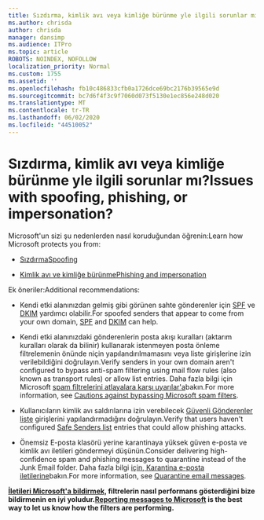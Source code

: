 ```yaml
---
title: Sızdırma, kimlik avı veya kimliğe bürünme yle ilgili sorunlar mı?
ms.author: chrisda
author: chrisda
manager: dansimp
ms.audience: ITPro
ms.topic: article
ROBOTS: NOINDEX, NOFOLLOW
localization_priority: Normal
ms.custom: 1755
ms.assetid: ''
ms.openlocfilehash: fb10c486833cfb0a1726dce69bc2176b39565e9d
ms.sourcegitcommit: bc7d6f4f3c9f7060d073f5130e1ec856e248d020
ms.translationtype: MT
ms.contentlocale: tr-TR
ms.lasthandoff: 06/02/2020
ms.locfileid: "44510052"
---
```

# <a name="issues-with-spoofing-phishing-or-impersonation"></a><span data-ttu-id="90a86-102">Sızdırma, kimlik avı veya kimliğe bürünme yle ilgili sorunlar mı?</span><span class="sxs-lookup"><span data-stu-id="90a86-102">Issues with spoofing, phishing, or impersonation?</span></span>

<span data-ttu-id="90a86-103">Microsoft'un sizi şu nedenlerden nasıl koruduğundan öğrenin:</span><span class="sxs-lookup"><span data-stu-id="90a86-103">Learn how Microsoft protects you from:</span></span>

- [<span data-ttu-id="90a86-104">Sızdırma</span><span class="sxs-lookup"><span data-stu-id="90a86-104">Spoofing</span></span>](https://docs.microsoft.com/microsoft-365/security/office-365-security/anti-spoofing-protection)

- [<span data-ttu-id="90a86-105">Kimlik avı ve kimliğe bürünme</span><span class="sxs-lookup"><span data-stu-id="90a86-105">Phishing and impersonation</span></span>](https://docs.microsoft.com/microsoft-365/security/office-365-security/atp-anti-phishing)

<span data-ttu-id="90a86-106">Ek öneriler:</span><span class="sxs-lookup"><span data-stu-id="90a86-106">Additional recommendations:</span></span>

- <span data-ttu-id="90a86-107">Kendi etki alanınızdan gelmiş gibi görünen sahte gönderenler için [SPF](https://docs.microsoft.com/microsoft-365/security/office-365-security/set-up-spf-in-office-365-to-help-prevent-spoofing) ve [DKIM](https://docs.microsoft.com/microsoft-365/security/office-365-security/use-dkim-to-validate-outbound-email) yardımcı olabilir.</span><span class="sxs-lookup"><span data-stu-id="90a86-107">For spoofed senders that appear to come from your own domain, [SPF](https://docs.microsoft.com/microsoft-365/security/office-365-security/set-up-spf-in-office-365-to-help-prevent-spoofing) and [DKIM](https://docs.microsoft.com/microsoft-365/security/office-365-security/use-dkim-to-validate-outbound-email) can help.</span></span>

- <span data-ttu-id="90a86-108">Kendi etki alanınızdaki gönderenlerin posta akışı kuralları (aktarım kuralları olarak da bilinir) kullanarak istenmeyen posta önleme filtrelemenin önünde niçin yapılandırılmamasını veya liste girişlerine izin verilebildiğini doğrulayın.</span><span class="sxs-lookup"><span data-stu-id="90a86-108">Verify senders in your own domain aren't configured to bypass anti-spam filtering using mail flow rules (also known as transport rules) or allow list entries.</span></span> <span data-ttu-id="90a86-109">Daha fazla bilgi için Microsoft [spam filtrelerini atlayalara karşı uyarılar'a](https://docs.microsoft.com/exchange/troubleshoot/antispam/cautions-against-bypassing-spam-filters)bakın.</span><span class="sxs-lookup"><span data-stu-id="90a86-109">For more information, see [Cautions against bypassing Microsoft spam filters](https://docs.microsoft.com/exchange/troubleshoot/antispam/cautions-against-bypassing-spam-filters).</span></span>

- <span data-ttu-id="90a86-110">Kullanıcıların kimlik avı saldırılarına izin verebilecek [Güvenli Gönderenler liste](https://support.office.com/article/BE1BAEA0-BEAB-4A30-B968-9004332336CE) girişlerini yapılandırmadığını doğrulayın.</span><span class="sxs-lookup"><span data-stu-id="90a86-110">Verify that users haven't configured [Safe Senders list](https://support.office.com/article/BE1BAEA0-BEAB-4A30-B968-9004332336CE) entries that could allow phishing attacks.</span></span>

- <span data-ttu-id="90a86-111">Önemsiz E-posta klasörü yerine karantinaya yüksek güven e-posta ve kimlik avı iletileri göndermeyi düşünün.</span><span class="sxs-lookup"><span data-stu-id="90a86-111">Consider delivering high-confidence spam and phishing messages to quarantine instead of the Junk Email folder.</span></span> <span data-ttu-id="90a86-112">Daha fazla bilgi [için, Karantina e-posta iletilerine](https://docs.microsoft.com/microsoft-365/security/office-365-security/quarantine-email-messages)bakın.</span><span class="sxs-lookup"><span data-stu-id="90a86-112">For more information, see [Quarantine email messages](https://docs.microsoft.com/microsoft-365/security/office-365-security/quarantine-email-messages).</span></span>

<span data-ttu-id="90a86-113">**[İletileri Microsoft'a bildirmek,](https://support.office.com/article/b5caa9f1-cdf3-4443-af8c-ff724ea719d2) filtrelerin nasıl performans gösterdiğini bize bildirmenin en iyi yoludur.**</span><span class="sxs-lookup"><span data-stu-id="90a86-113">**[Reporting messages to Microsoft](https://support.office.com/article/b5caa9f1-cdf3-4443-af8c-ff724ea719d2) is the best way to let us know how the filters are performing.**</span></span>
